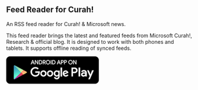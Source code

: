 ## Feed Reader for Curah!

An RSS feed reader for Curah! & Microsoft news.

This feed reader brings the latest and featured feeds from Microsoft Curah!, Research & official blog. It is designed to work with both phones and tablets. It supports offline reading of synced feeds.

[![Get it on Google Play](art/en-play-badge.png)][1]

[1]:https://play.google.com/store/apps/details?id=com.subinkrishna.curah
